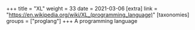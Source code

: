 +++
title = "XL"
weight = 33
date = 2021-03-06
[extra]
link = "https://en.wikipedia.org/wiki/XL_(programming_language)"
[taxonomies]
groups = ["proglang"]
+++
A programming language

